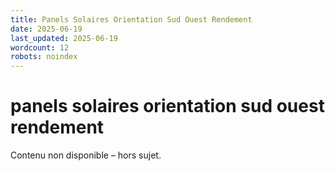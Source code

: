 ```yaml
---
title: Panels Solaires Orientation Sud Ouest Rendement
date: 2025-06-19
last_updated: 2025-06-19
wordcount: 12
robots: noindex
---
```


# panels solaires orientation sud ouest rendement

Contenu non disponible – hors sujet.